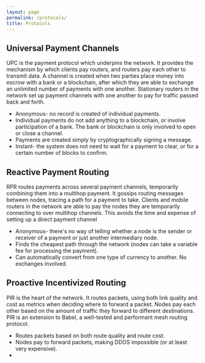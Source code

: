 ```yaml
---
layout: page
permalink: /protocols/
title: Protocols
---
```


## Universal Payment Channels

UPC is the payment protocol which underpins the network. It provides the mechanism by which clients pay routers, and routers pay each other to transmit data. A channel is created when two parties place money into escrow with a bank or a blockchain, after which they are able to exchange an unlimited number of payments with one another. Stationary routers in the network set up payment channels with one another to pay for traffic passed back and forth.

- Anonymous- no record is created of individual payments.
- Individual payments do not add anything to a blockchain, or involve participation of a bank. The bank or blockchain is only involved to open or close a channel.
- Payments are created simply by cryptographically signing a message.
- Instant- the system does not need to wait for a payment to clear, or for a certain number of blocks to confirm.


## Reactive Payment Routing

RPR routes payments across several payment channels, temporarily combining them into a multihop payment. It gossips routing messages between nodes, tracing a path for a payment to take. Clients and mobile routers in the network are able to pay the nodes they are temporarily connecting to over multihop channels. This avoids the time and expense of setting up a direct payment channel

- Anonymous- there's no way of telling whether a node is the sender or receiver of a payment or just another intermediary node.
- Finds the cheapest path through the network (nodes can take a variable fee for processing the payment).
- Can automatically convert from one type of currency to another. No exchanges involved.


## Proactive Incentivized Routing

PIR is the heart of the network. It routes packets, using both link quality and cost as metrics when deciding where to forward a packet. Nodes pay each other based on the amount of traffic they forward to different destinations. PIR is an extension to Babel, a well-tested and performant mesh routing protocol.

- Routes packets based on both route quality and route cost.
- Nodes pay to forward packets, making DDOS impossible (or at least very expensive).
-
